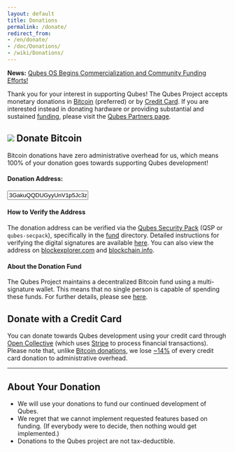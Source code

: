 ```yaml
---
layout: default
title: Donations
permalink: /donate/
redirect_from:
- /en/donate/
- /doc/Donations/
- /wiki/Donations/
---
```


**News:** [Qubes OS Begins Commercialization and Community Funding Efforts!](/news/2016/11/30/qubes-commercialization/)

Thank you for your interest in supporting Qubes! The Qubes Project accepts
monetary donations in
<a href="#bitcoin"><i class="fa fa-btc black-icon" aria-hidden="true"></i> Bitcoin</a>
(preferred) or by
<a href="#credit-card"><i class="fa fa-credit-card black-icon" aria-hidden="true"></i> Credit Card</a>.
If you are interested instead in donating hardware or providing substantial and
sustained [funding], please visit the [Qubes Partners page].

<h2 id="bitcoin"><img src="/attachment/site/btc.png"> Donate Bitcoin</h2>

Bitcoin donations have zero administrative overhead for us, which means 100% of
your donation goes towards supporting Qubes development!

#### Donation Address:

<form class="more-bottom">
  <div class="form-group">
  <div class="input-group input-group-lg">
    <span class="input-group-addon" id="donate-btn-icon"><i class="fa fa-btc"></i></span>
    <input type="text" class="form-control" aria-describedby="donate-btc-icon" value="3GakuQQDUGyyUnV1p5Jc3zd6CpQDkDwmDq" readonly>
  </div>
  </div>
</form>

#### How to Verify the Address

The donation address can be verified via the [Qubes Security Pack]
(QSP or `qubes-secpack`), specifically in the [fund] directory. Detailed
instructions for verifying the digital signatures are available [here][verify].
You can also view the address on [blockexplorer.com] and [blockchain.info].

#### About the Donation Fund

The Qubes Project maintains a decentralized Bitcoin fund using a
multi-signature wallet. This means that no single person is capable of spending
these funds. For further details, please see [here][announcement].

<h2 id="credit-card"><i class="fa fa-credit-card" aria-hidden="true"></i> Donate with a Credit Card</h2>

You can donate towards Qubes development using your credit card through
[Open Collective] (which uses [Stripe][stripe] to process financial
transactions). Please note that, unlike [Bitcoin donations], we lose
[~14%][open-collective-faq] of every credit card donation to administrative
overhead.

---

## About Your Donation

- We will use your donations to fund our continued development of Qubes.
- We regret that we cannot implement requested features based on funding. (If
  everybody were to decide, then nothing would get implemented.)
- Donations to the Qubes project are not tax-deductible.

[funding]: /funding/
[Qubes Partners page]: /partners/
[Qubes Security Pack]: /security/pack/
[fund]: https://github.com/QubesOS/qubes-secpack/tree/master/fund
[announcement]: /news/2016/07/13/qubes-distributed-fund/
[verify]: /security/pack/#how-to-obtain-verify-and-read
[blockexplorer.com]: https://blockexplorer.com/address/3GakuQQDUGyyUnV1p5Jc3zd6CpQDkDwmDq
[blockchain.info]: https://blockchain.info/address/3GakuQQDUGyyUnV1p5Jc3zd6CpQDkDwmDq
[Open Collective]: https://opencollective.com/qubes-os
[Bitcoin donations]: #bitcoin
[open-collective-faq]: https://opencollective.com/faq
[stripe]: https://stripe.com

